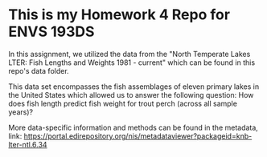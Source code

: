 # This is my Homework 4 Repo for ENVS 193DS

In this assignment, we utilized the data from the "North Temperate Lakes LTER: Fish Lengths and Weights 1981 - current" which can be found in this repo's data folder.

This data set encompasses the fish assemblages of eleven primary lakes in the United States which allowed us to answer the following question: How does fish length predict fish weight for trout perch (across all sample years)?



More data-specific information and methods can be found in the metadata, link: https://portal.edirepository.org/nis/metadataviewer?packageid=knb-lter-ntl.6.34 


